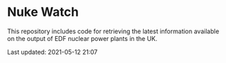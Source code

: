 # Nuke Watch

This repository includes code for retrieving the latest information available on the output of EDF nuclear power plants in the UK.

Last updated: 2021-05-12 21:07